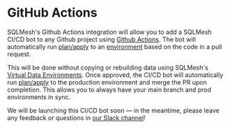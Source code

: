 # GitHub Actions

SQLMesh's Github Actions integration will allow you to add a SQLMesh CI/CD bot to any Github project using [Github Actions](https://github.com/features/actions). The bot will automatically run [plan/apply](../concepts/plans.md) to an [environment](../concepts/environments.md) based on the code in a pull request.

This will be done without copying or rebuilding data using SQLMesh's [Virtual Data Environments](../concepts/glossary.md#virtual-environments). 
Once approved, the CI/CD bot will automatically run [plan/apply](../concepts/plans.md) to the production environment and merge the PR upon completion.
This allows you to always have your main branch and prod environments in sync.

We will be launching this CI/CD bot soon &mdash; in the meantime, please leave any feedback or questions in [our Slack channel](https://join.slack.com/t/tobiko-data/shared_invite/zt-1ma66d79v-a4dbf4DUpLAQJ8ptQrJygg)!